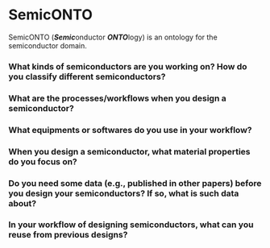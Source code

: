 # SemicONTO

SemicONTO (***Semic***onductor ***ONTO***logy) is an ontology for the semiconductor domain. 


### What kinds of semiconductors are you working on? How do you classify different semiconductors?

### What are the processes/workflows when you design a semiconductor?

### What equipments or softwares do you use in your workflow?

### When you design a semiconductor, what material properties do you focus on?

### Do you need some data (e.g., published in other papers) before you design your semiconductors? If so, what is such data about? 

### In your workflow of designing semiconductors, what can you reuse from previous designs? 
